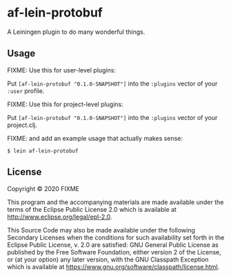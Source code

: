 # af-lein-protobuf

A Leiningen plugin to do many wonderful things.

## Usage

FIXME: Use this for user-level plugins:

Put `[af-lein-protobuf "0.1.0-SNAPSHOT"]` into the `:plugins` vector of your `:user`
profile.

FIXME: Use this for project-level plugins:

Put `[af-lein-protobuf "0.1.0-SNAPSHOT"]` into the `:plugins` vector of your project.clj.

FIXME: and add an example usage that actually makes sense:

    $ lein af-lein-protobuf

## License

Copyright © 2020 FIXME

This program and the accompanying materials are made available under the
terms of the Eclipse Public License 2.0 which is available at
http://www.eclipse.org/legal/epl-2.0.

This Source Code may also be made available under the following Secondary
Licenses when the conditions for such availability set forth in the Eclipse
Public License, v. 2.0 are satisfied: GNU General Public License as published by
the Free Software Foundation, either version 2 of the License, or (at your
option) any later version, with the GNU Classpath Exception which is available
at https://www.gnu.org/software/classpath/license.html.
